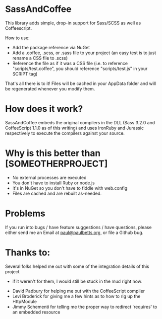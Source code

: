 # SassAndCoffee

This library adds simple, drop-in support for Sass/SCSS as well as Coffeescript.

How to use:

* Add the package reference via NuGet
* Add a .coffee, .scss, or .sass file to your project (an easy test is to just
  rename a CSS file to .scss)
* Reference the file as if it was a CSS file (i.e. to reference
  "scripts/test.coffee", you should reference "scripts/test.js" in your SCRIPT
  tag)

That's all there is to it! Files will be cached in your AppData folder and will
be regenerated whenever you modify them.


# How does it work?

SassAndCoffee embeds the original compilers in the DLL (Sass 3.2.0 and CoffeeScript 1.1.0
as of this writing) and uses IronRuby and Jurassic respectively to execute the
compilers against your source.


# Why is this better than [SOMEOTHERPROJECT]

* No external processes are executed
* You don't have to install Ruby or node.js
* It's in NuGet so you don't have to fiddle with web.config
* Files are cached and are rebuilt as-needed.


# Problems

If you run into bugs / have feature suggestions / have questions, please either send me an Email at paul@paulbetts.org, or file a Github bug. 


# Thanks to:

Several folks helped me out with some of the integration details of this project
- if it weren't for them, I would still be stuck in the mud right now:

* David Padbury for helping me out with the CoffeeScript compiler
* Levi Broderick for giving me a few hints as to how to rig up the HttpModule
* Jimmy Schementi for telling me the proper way to redirect 'requires' to an embedded resource
